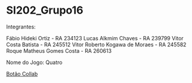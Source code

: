 # SI202_Grupo16

Integrantes:

Fábio Hideki Ortiz - RA 234123
Lucas Alkmim Chaves - RA 239799
Vitor Costa Batista - RA 245512
Vitor Roberto Kogawa de Moraes - RA 245582
Roque Matheus Gomes Costa - RA 260613

Nome do Jogo: Quatro

<a href = "https://colab.research.google.com/drive/1J5hD9w-Y7OHrbeUwnBR6RxF0zXSnfDUG?usp=sharing">Botão Collab </a>
